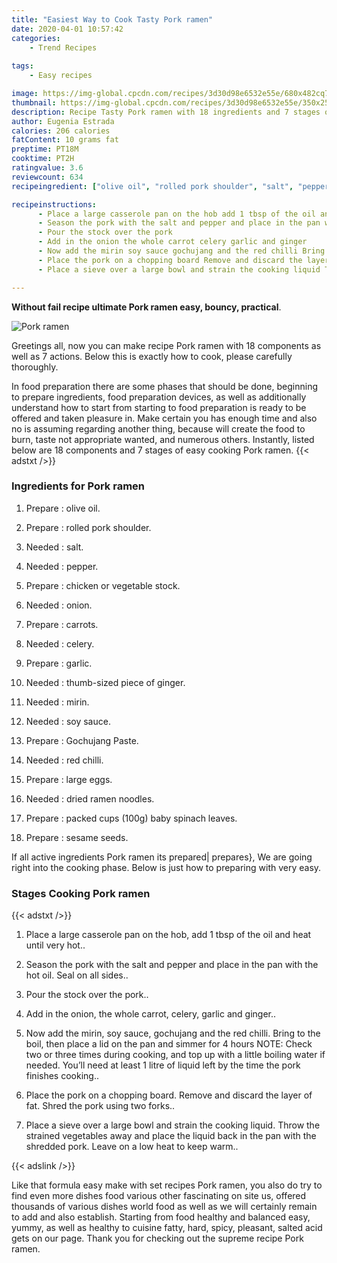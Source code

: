 ```yaml
---
title: "Easiest Way to Cook Tasty Pork ramen"
date: 2020-04-01 10:57:42
categories:
    - Trend Recipes
    
tags:
    - Easy recipes

image: https://img-global.cpcdn.com/recipes/3d30d98e6532e55e/680x482cq70/pork-ramen-recipe-main-photo.jpg
thumbnail: https://img-global.cpcdn.com/recipes/3d30d98e6532e55e/350x250cq70/pork-ramen-recipe-main-photo.jpg
description: Recipe Tasty Pork ramen with 18 ingredients and 7 stages of easy cooking.
author: Eugenia Estrada
calories: 206 calories
fatContent: 10 grams fat
preptime: PT18M
cooktime: PT2H
ratingvalue: 3.6
reviewcount: 634
recipeingredient: ["olive oil", "rolled pork shoulder", "salt", "pepper", "chicken or vegetable stock", "onion", "carrots", "celery", "garlic", "thumbsized piece of ginger", "mirin", "soy sauce", "Gochujang Paste", "red chilli", "large eggs", "dried ramen noodles", "packed cups 100g baby spinach leaves", "sesame seeds"]

recipeinstructions: 
      - Place a large casserole pan on the hob add 1 tbsp of the oil and heat until very hot 
      - Season the pork with the salt and pepper and place in the pan with the hot oil Seal on all sides 
      - Pour the stock over the pork 
      - Add in the onion the whole carrot celery garlic and ginger 
      - Now add the mirin soy sauce gochujang and the red chilli Bring to the boil then place a lid on the pan and simmer for 4 hoursNOTE Check two or three times during cooking and top up with a little boiling water if needed Youll need at least 1 litre of liquid left by the time the pork finishes cooking 
      - Place the pork on a chopping board Remove and discard the layer of fat Shred the pork using two forks 
      - Place a sieve over a large bowl and strain the cooking liquid Throw the strained vegetables away and place the liquid back in the pan with the shredded pork Leave on a low heat to keep warm

---
```




**Without fail recipe ultimate Pork ramen easy, bouncy, practical**. 


![Pork ramen](https://img-global.cpcdn.com/recipes/3d30d98e6532e55e/680x482cq70/pork-ramen-recipe-main-photo.jpg "Pork ramen")




Greetings all, now you can make recipe Pork ramen with 18 components as well as 7 actions. Below this is exactly how to cook, please carefully thoroughly.

In food preparation there are some phases that should be done, beginning to prepare ingredients, food preparation devices, as well as additionally understand how to start from starting to food preparation is ready to be offered and taken pleasure in. Make certain you has enough time and also no is assuming regarding another thing, because will create the food to burn, taste not appropriate wanted, and numerous others. Instantly, listed below are 18 components and 7 stages of easy cooking Pork ramen.
{{< adstxt />}}

### Ingredients for Pork ramen


1. Prepare  : olive oil.

1. Prepare  : rolled pork shoulder.

1. Needed  : salt.

1. Needed  : pepper.

1. Prepare  : chicken or vegetable stock.

1. Needed  : onion.

1. Prepare  : carrots.

1. Needed  : celery.

1. Prepare  : garlic.

1. Needed  : thumb-sized piece of ginger.

1. Needed  : mirin.

1. Needed  : soy sauce.

1. Prepare  : Gochujang Paste.

1. Needed  : red chilli.

1. Prepare  : large eggs.

1. Needed  : dried ramen noodles.

1. Prepare  : packed cups (100g) baby spinach leaves.

1. Prepare  : sesame seeds.



If all active ingredients Pork ramen its prepared| prepares}, We are going right into the cooking phase. Below is just how to preparing with very easy.

### Stages Cooking Pork ramen

{{< adstxt />}}


1. Place a large casserole pan on the hob, add 1 tbsp of the oil and heat until very hot..



1. Season the pork with the salt and pepper and place in the pan with the hot oil. Seal on all sides..



1. Pour the stock over the pork..



1. Add in the onion, the whole carrot, celery, garlic and ginger..



1. Now add the mirin, soy sauce, gochujang and the red chilli. Bring to the boil, then place a lid on the pan and simmer for 4 hours
NOTE: Check two or three times during cooking, and top up with a little boiling water if needed. You’ll need at least 1 litre of liquid left by the time the pork finishes cooking..



1. Place the pork on a chopping board. Remove and discard the layer of fat. Shred the pork using two forks..



1. Place a sieve over a large bowl and strain the cooking liquid. Throw the strained vegetables away and place the liquid back in the pan with the shredded pork. Leave on a low heat to keep warm..





{{< adslink />}}

Like that formula easy make with set recipes Pork ramen, you also do try to find even more dishes food various other fascinating on site us, offered thousands of various dishes world food as well as we will certainly remain to add and also establish. Starting from food healthy and balanced easy, yummy, as well as healthy to cuisine fatty, hard, spicy, pleasant, salted acid gets on our page. Thank you for checking out the supreme recipe Pork ramen.
